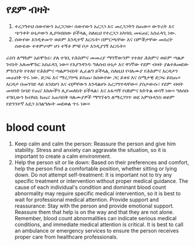 # የደም ብዛት 

1. ተረጋግተህ ሰውየውን አረጋጋው፡ ሰውየውን አረጋጋ እና መረጋጋትን ስጠው። ውጥረት እና ጭንቀት ሁኔታውን ሊያባብሰው ይችላል, ስለዚህ የተረጋጋ አካባቢ መፍጠር አስፈላጊ ነው.
2. ሰውየው እንዲቀመጥ ወይም እንዲተኛ እርዱት፡ በምርጫቸው እና በምቾታቸው መሰረት ሰውዬው ተቀምጦም ሆነ ተኝቶ ምቹ ቦታ እንዲያገኝ እርዱት።

ራስን ለማከም አይሞክሩ፡ ያለ ተገቢ የሕክምና መመሪያ ማንኛውንም የተለየ ሕክምና ወይም ጣልቃ ገብነት አለመሞከር አስፈላጊ ነው። የእያንዳንዱ ግለሰብ ሁኔታ እና ዋነኛው የደም ብዛት ያልተለመደው ምክንያት የተለየ የሕክምና ጣልቃገብነት ሊፈልግ ይችላል, ስለዚህ የባለሙያ የሕክምና እርዳታን መጠበቅ ጥሩ ነው.
ድጋፍ እና ማረጋገጫ ይስጡ፡ ከሰውየው ጋር ይቆዩ እና ስሜታዊ ድጋፍ ይስጡ። እርዳታ በመንገድ ላይ እንደሆነ እና ብቻቸውን እንዳልሆኑ አረጋግጥላቸው።
ያስታውሱ፣ የደም ብዛት መዛባት ከባድ የጤና እክሎችን ሊያመለክት ይችላል፣ እና አፋጣኝ የህክምና ክትትል ወሳኝ ነው። ግለሰቡ ተገቢውን ክብካቤ ከጤና አጠባበቅ ባለሙያዎች ማግኘቱን ለማረጋገጥ ወደ አምቡላንስ ወይም የድንገተኛ አደጋ አገልግሎት መደወል ጥሩ ነው።

# blood count 
1. Keep calm and calm the person: Reassure the person and give him stability. Stress and anxiety can aggravate the situation, so it is important to create a calm environment. 
2. Help the person sit or lie down: Based on their preferences and comfort, help the person find a comfortable position, whether sitting or lying down. Do not attempt self-treatment: It is important not to try any specific treatment or intervention without proper medical guidance. The cause of each individual's condition and dominant blood count abnormality may require specific medical intervention, so it is best to wait for professional medical attention. 
Provide support and reassurance: Stay with the person and provide emotional support. Reassure them that help is on the way and that they are not alone. Remember, blood count abnormalities can indicate serious medical conditions, and immediate medical attention is critical. It is best to call an ambulance or emergency services to ensure the person receives proper care from healthcare professionals.